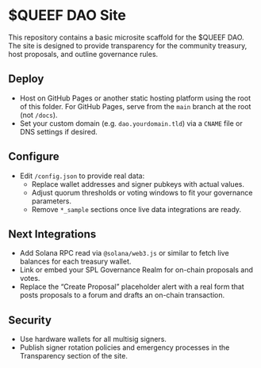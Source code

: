 # $QUEEF DAO Site

This repository contains a basic microsite scaffold for the $QUEEF DAO. The site is designed to provide transparency for the community treasury, host proposals, and outline governance rules.

## Deploy
- Host on GitHub Pages or another static hosting platform using the root of this folder. For GitHub Pages, serve from the `main` branch at the root (not `/docs`).
- Set your custom domain (e.g. `dao.yourdomain.tld`) via a `CNAME` file or DNS settings if desired.

## Configure
- Edit `/config.json` to provide real data:
  - Replace wallet addresses and signer pubkeys with actual values.
  - Adjust quorum thresholds or voting windows to fit your governance parameters.
  - Remove `*_sample` sections once live data integrations are ready.

## Next Integrations
- Add Solana RPC read via `@solana/web3.js` or similar to fetch live balances for each treasury wallet.
- Link or embed your SPL Governance Realm for on-chain proposals and votes.
- Replace the “Create Proposal” placeholder alert with a real form that posts proposals to a forum and drafts an on-chain transaction.

## Security
- Use hardware wallets for all multisig signers.
- Publish signer rotation policies and emergency processes in the Transparency section of the site.
